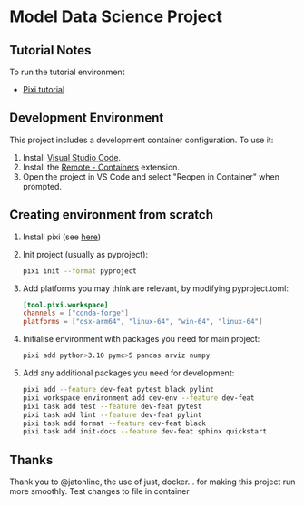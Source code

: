 # Model Data Science Project

## Tutorial Notes

To run the tutorial environment

* [Pixi tutorial](https://pixi.sh/latest/tutorials/multi_environment/#glossary)

## Development Environment

This project includes a development container configuration. To use it:

1. Install [Visual Studio Code](https://code.visualstudio.com/).
2. Install the [Remote - Containers](https://marketplace.visualstudio.com/items?itemName=ms-vscode-remote.remote-containers) extension.
3. Open the project in VS Code and select "Reopen in Container" when prompted.


## Creating environment from scratch

1. Install pixi (see [here](https://pixi.sh/latest/))
2. Init project (usually as pyproject):
    ```bash
    pixi init --format pyproject
    ```

3. Add platforms you may think are relevant, by modifying pyproject.toml:
    ```toml
    [tool.pixi.workspace]
    channels = ["conda-forge"]
    platforms = ["osx-arm64", "linux-64", "win-64", "linux-64"]
    ```

3. Initialise environment with packages you need for main project:
    ```bash
    pixi add python>3.10 pymc>5 pandas arviz numpy
    ```
4. Add any additional packages you need for development:
    ```bash
    pixi add --feature dev-feat pytest black pylint
    pixi workspace environment add dev-env --feature dev-feat
    pixi task add test --feature dev-feat pytest
    pixi task add lint --feature dev-feat pylint
    pixi task add format --feature dev-feat black
    pixi task add init-docs --feature dev-feat sphinx quickstart
    ``` 





## Thanks

Thank you to @jatonline, the use of just, docker... for making this project run more smoothly.
Test changes to file in container